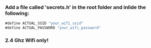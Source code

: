 ### Add a file called 'secrets.h' in the root folder and inlide the following:

```javascript
#define ACTUAL_SSID "your_wifi_ssid"
#define ACTUAL_PASSWORD "your_wifi_password"
```

### 2.4 Ghz Wifi only!
